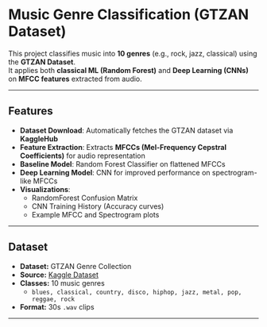 # Music Genre Classification (GTZAN Dataset)

This project classifies music into **10 genres** (e.g., rock, jazz, classical) using the **GTZAN Dataset**.  
It applies both **classical ML (Random Forest)** and **Deep Learning (CNNs)** on **MFCC features** extracted from audio.

---

## Features

-  **Dataset Download**: Automatically fetches the GTZAN dataset via **KaggleHub**  
-  **Feature Extraction**: Extracts **MFCCs (Mel-Frequency Cepstral Coefficients)** for audio representation  
-  **Baseline Model**: Random Forest Classifier on flattened MFCCs  
-  **Deep Learning Model**: CNN for improved performance on spectrogram-like MFCCs  
-  **Visualizations**:  
   - RandomForest Confusion Matrix  
   - CNN Training History (Accuracy curves)  
   - Example MFCC and Spectrogram plots  

---

## Dataset

- **Dataset:** GTZAN Genre Collection  
- **Source:** [Kaggle Dataset](https://www.kaggle.com/datasets/andradaolteanu/gtzan-dataset-music-genre-classification)  
- **Classes:** 10 music genres  
  - `blues, classical, country, disco, hiphop, jazz, metal, pop, reggae, rock`  
- **Format:** 30s `.wav` clips  

---



